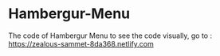 # Hambergur-Menu
The code of Hambergur Menu 
to see the code visually, go to : https://zealous-sammet-8da368.netlify.com
